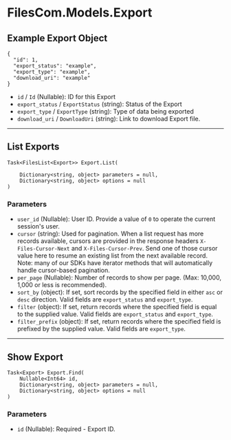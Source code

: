 # FilesCom.Models.Export

## Example Export Object

```
{
  "id": 1,
  "export_status": "example",
  "export_type": "example",
  "download_uri": "example"
}
```

* `id` / `Id`  (Nullable<Int64>): ID for this Export
* `export_status` / `ExportStatus`  (string): Status of the Export
* `export_type` / `ExportType`  (string): Type of data being exported
* `download_uri` / `DownloadUri`  (string): Link to download Export file.


---

## List Exports

```
Task<FilesList<Export>> Export.List(
    
    Dictionary<string, object> parameters = null,
    Dictionary<string, object> options = null
)
```

### Parameters

* `user_id` (Nullable<Int64>): User ID.  Provide a value of `0` to operate the current session's user.
* `cursor` (string): Used for pagination.  When a list request has more records available, cursors are provided in the response headers `X-Files-Cursor-Next` and `X-Files-Cursor-Prev`.  Send one of those cursor value here to resume an existing list from the next available record.  Note: many of our SDKs have iterator methods that will automatically handle cursor-based pagination.
* `per_page` (Nullable<Int64>): Number of records to show per page.  (Max: 10,000, 1,000 or less is recommended).
* `sort_by` (object): If set, sort records by the specified field in either `asc` or `desc` direction. Valid fields are `export_status` and `export_type`.
* `filter` (object): If set, return records where the specified field is equal to the supplied value. Valid fields are `export_status` and `export_type`.
* `filter_prefix` (object): If set, return records where the specified field is prefixed by the supplied value. Valid fields are `export_type`.


---

## Show Export

```
Task<Export> Export.Find(
    Nullable<Int64> id, 
    Dictionary<string, object> parameters = null,
    Dictionary<string, object> options = null
)
```

### Parameters

* `id` (Nullable<Int64>): Required - Export ID.

